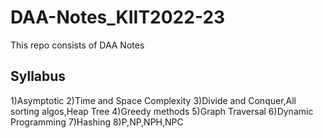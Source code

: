 # DAA-Notes_KIIT2022-23
This repo consists of DAA Notes

## Syllabus

1)Asymptotic
2)Time and Space Complexity
3)Divide and Conquer,All sorting algos,Heap Tree
4)Greedy methods
5)Graph Traversal
6)Dynamic Programming
7)Hashing
8)P,NP,NPH,NPC
